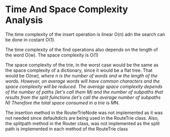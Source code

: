 # Time And Space Complexity Analysis

The time complexity of the insert operation is linear O(n) adn the search can be done in costant O(1). 

The time complexity of the find operations also depends on the length of the word O(w). The space complexity is O(1)

The space complexity of the trie, in the worst case would be the same as the space complexity of a dictionary, since it would be a flat tree. That would be O(n*w), where n is the number of words and w the length of the words.
However, on average words will have common characters and the space complexity will be reduced. The average space complexity depends of the number of paths (let's call them M) and the number of subpaths that results from the split fuinctions (let's call the average number of subpaths N) Therefore the total space consumed in a trie is M*N.

The insertion method in the RouterTrieNode was not implemented as it was not needed since defaultdicts are being used in the RouteTrie class. Also, the splitpath method in the Router class, was not implemented as
the split path is implemented in each method of the RouteTrie class

